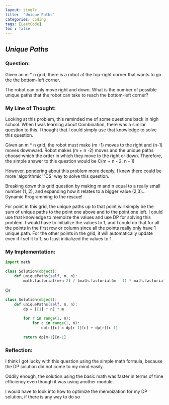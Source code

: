 ```yaml
---
layout: single
title:  "Unique Paths"
categories: coding
tags: [LeetCode]
toc : false
---
```


## *Unique Paths*

### Question:

Given an m * n grid, there is a robot at the top-right corner that wants to go the the bottom-left corner.

The robot can only move right and down. What is the number of possible unique paths that the robot can take to reach the bottom-left corner?

### My Line of Thought:

Looking at this problem, this reminded me of some questions back in high school.
When I was learning about Combination, there was a similar question to this.
I thought that I could simply use that knowledge to solve this question.

Given an m * n grid, the robot must make (m -1) moves to the right and (n-1) moves downward.
Robot makes (m + n -2) moves and the unique paths choose which the order in which they move to the right or down.
Therefore, the simple answer to this question would be C(m + n - 2, n - 1)

However, pondering about this problem more deeply, I knew there could be more 'algorithmic' 'CS' way to solve this question.

Breaking down this grid question by making m and n equal to a really small number (1, 2), and expanding how it relates to a bigger value (2,3)... Dynamic Programming to the rescue!

For point in this grid, the unique paths up to that point will simply be the sum of unique paths to the point one above and to the point one left.
I could use that knowledge to memoize the values and use DP for solving this problem.
I would have to initialize the values to 1, and I could do that for all the points in the first row or column since all the points really only have 1 unique path.
For the other points in the grid, it will automatically update even if I set it to 1, so I just initialized the values to 1.

### My Implementation:
```python
import math

class Solution(object):
    def uniquePaths(self, m, n):
        math.factorial(m+n-2) / (math.factorial(m - 1) * math.factorial(n - 1)
```

Or

```python
class Solution(object):
    def uniquePaths(self, m, n):
        dp = [[1] * n] * m
        
        for r in range(1, m):
            for c in range(1, n):
                dp[r][c] = dp[r-1][c] + dp[r][c-1]
        
        return dp[m-1][n-1]
```

### Reflection:
I think I got lucky with this question using the simple math formula, because the DP solution did not come to my mind easily.

Oddily enough, the solution using the basic math was faster in terms of time efficiency even though it was using another module.

I would have to look into how to optimize the memoization for my DP solution, if there is any way to do so
